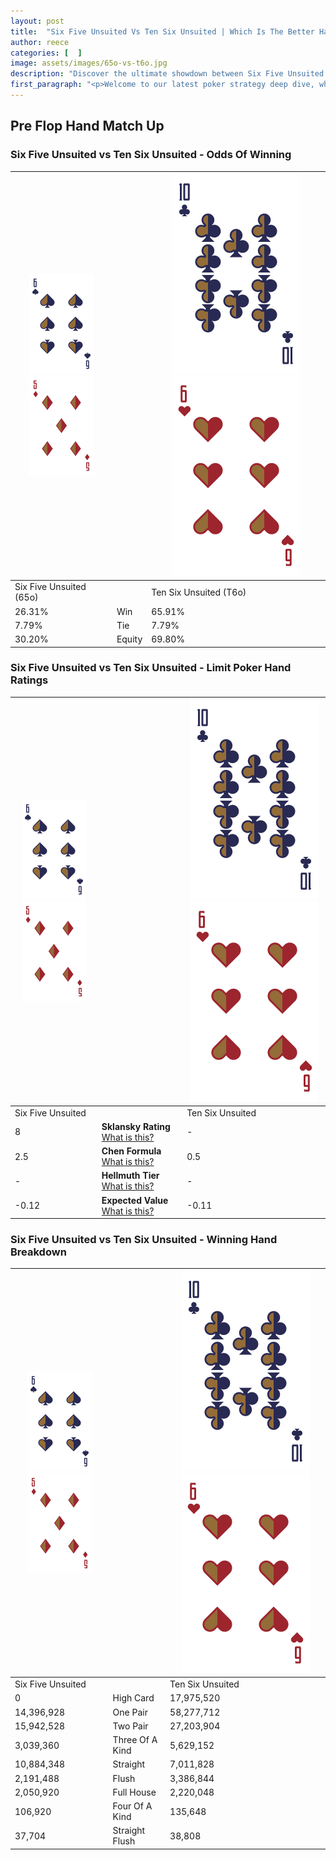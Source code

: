 ```yaml
---
layout: post
title:  "Six Five Unsuited Vs Ten Six Unsuited | Which Is The Better Hand In Poker? A Complete Guide"
author: reece
categories: [  ]
image: assets/images/65o-vs-t6o.jpg
description: "Discover the ultimate showdown between Six Five Unsuited and Ten Six Unsuited in poker! Uncover the odds, strategies, and scenarios where one hand triumphs over the other. Get ready to up your poker game with this thrilling analysis."
first_paragraph: "<p>Welcome to our latest poker strategy deep dive, where we're pitting two distinct hands against each other in a high-stakes showdown: Six Five Unsuited vs Ten Six Unsuited.</p><p>In the dynamic world of poker, every decision counts, and knowing which hand holds the upper hand is key to your success at the table.</p><p>In this article, we'll dissect these two hands, explore the scenarios where one dominates the other, and equip you with the knowledge to make strategic choices that can tip the odds in your favor.</p><p>Get ready to unravel the intriguing dynamics of these poker hands and elevate your game to new heights.</p>"
---
```




[comment]: # (sp0)

## Pre Flop Hand Match Up

<div class="table hand-ratings" markdown="1"> 



### Six Five Unsuited vs Ten Six Unsuited - Odds Of Winning


    
| ![image info](assets/images/hand1/6.png) ![image info](assets/images/hand1/5o.png) |  | ![image info](assets/images/hand2/T.png) ![image info](assets/images/hand2/6o.png) |
| -------- | -------- | -------- |
| Six Five Unsuited (65o) |  | Ten Six Unsuited (T6o) |
| 26.31% | Win | 65.91% |
| 7.79% | Tie | 7.79% |
| 30.20% | Equity | 69.80% |




[comment]: # (sp1)



### Six Five Unsuited vs Ten Six Unsuited - Limit Poker Hand Ratings


    
| ![image info](assets/images/hand1/6.png) ![image info](assets/images/hand1/5o.png) |  | ![image info](assets/images/hand2/T.png) ![image info](assets/images/hand2/6o.png) |
| -------- | -------- | -------- |
| Six Five Unsuited |  | Ten Six Unsuited |
| 8 | **Sklansky Rating** [What is this?](/sklansky-rating-explained) | - |
| 2.5 | **Chen Formula** [What is this?](/chen-formula-explained) | 0.5 |
| - | **Hellmuth Tier** [What is this?](/Hellmuth-tier-explained) | - |
| -0.12 | **Expected Value** [What is this?](/expected-value-explained) | -0.11 |




[comment]: # (sp2)



### Six Five Unsuited vs Ten Six Unsuited - Winning Hand Breakdown


    
| ![image info](assets/images/hand1/6.png) ![image info](assets/images/hand1/5o.png) |  | ![image info](assets/images/hand2/T.png) ![image info](assets/images/hand2/6o.png) |
| -------- | -------- | -------- |
| Six Five Unsuited |  | Ten Six Unsuited |
| 0 | High Card | 17,975,520 |
| 14,396,928 | One Pair | 58,277,712 |
| 15,942,528 | Two Pair | 27,203,904 |
| 3,039,360 | Three Of A Kind | 5,629,152 |
| 10,884,348 | Straight | 7,011,828 |
| 2,191,488 | Flush | 3,386,844 |
| 2,050,920 | Full House | 2,220,048 |
| 106,920 | Four Of A Kind | 135,648 |
| 37,704 | Straight Flush | 38,808 |




[comment]: # (sp3)



</div>

[comment]: # (sp4)



[comment]: # (sp5)

